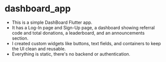 # dashboard_app

* This is a simple DashBoard Flutter app.
* It has a Log-In page and Sign-Up page, a dashboard showing referral code and total donations, a leaderboard, and an announcements section.
* I created custom widgets like buttons, text fields, and containers to keep the UI clean and reusable.
* Everything is static, there's no backend or authentication.

